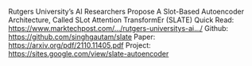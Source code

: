 Rutgers University’s AI Researchers Propose A Slot-Based Autoencoder Architecture, Called SLot Attention TransformEr (SLATE)
Quick Read: https://www.marktechpost.com/.../rutgers-universitys-ai.../
Github: https://github.com/singhgautam/slate
Paper: https://arxiv.org/pdf/2110.11405.pdf
Project: https://sites.google.com/view/slate-autoencoder
